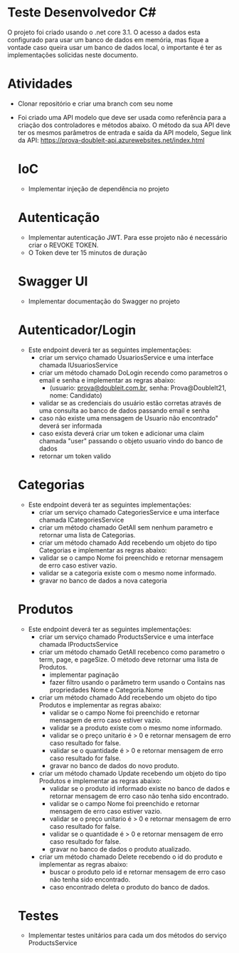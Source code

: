 # Teste Desenvolvedor C#

O projeto foi criado usando o .net core 3.1.
O acesso a dados esta configurado para usar um banco de dados em memória, mas fique a vontade caso queira usar um banco de dados local, o importante é ter as implementações solicidas neste documento.

# Atividades
* Clonar repositório e criar uma branch com seu nome
* Foi criado uma API modelo que deve ser usada como referência para a criação dos controladores e métodos abaixo.
O método da sua API deve ter os mesmos parâmetros de entrada e saída da API modelo,
Segue link da API: https://prova-doubleit-api.azurewebsites.net/index.html

    # IoC
    * Implementar injeção de dependência no projeto
    # Autenticação
    * Implementar autenticação JWT. Para esse projeto não é necessário criar o REVOKE TOKEN.
    * O Token deve ter 15 minutos de duração
    # Swagger UI
    * Implementar documentação do Swagger no projeto
    # Autenticador/Login
    * Este endpoint deverá ter as seguintes implementações: 
      * criar um serviço chamado UsuariosService e uma interface chamada IUsuariosService
      * criar um método chamado DoLogin recendo como parametros o email e senha e implementar as regras abaixo: 
        * (usuario: prova@doubleit.com.br, senha: Prova@DoubleIt21, nome: Candidato)
      * validar se as credenciais do usuário estão corretas através de uma consulta ao banco de dados passando email e senha
      * caso não existe uma mensagem de Usuario não encontrado" deverá ser informada
      * caso exista deverá criar um token e adicionar uma claim chamada "user" passando o objeto usuario vindo do banco de dados
      * retornar um token valido
    # Categorias
    * Este endpoint deverá ter as seguintes implementações: 
      * criar um serviço chamado CategoriesService e uma interface chamada ICategoriesService
      * criar um método chamado GetAll sem nenhum parametro e retornar uma lista de Categorias.
      * criar um método chamado Add recebendo um objeto do tipo Categorias e implementar as regras abaixo:
      * validar se o campo Nome foi preenchido e retornar mensagem de erro caso estiver vazio.
      * validar se a categoria existe com o mesmo nome informado.
      * gravar no banco de dados a nova categoria
    # Produtos
    * Este endpoint deverá ter as seguintes implementações: 
      * criar um serviço chamado ProductsService e uma interface chamada IProductsService
      * criar um método chamado GetAll recebenco como parametro o term, page, e pageSize. O método deve retornar uma lista de Produtos.
         * implementar paginação
         * fazer filtro usando o parâmetro term usando o Contains nas propriedades Nome e Categoria.Nome
      * criar um método chamado Add recebendo um objeto do tipo Produtos e implementar as regras abaixo:
         * validar se o campo Nome foi preenchido e retornar mensagem de erro caso estiver vazio.
         * validar se a produto existe com o mesmo nome informado.
         * validar se o preço unitario é > 0 e retornar mensagem de erro caso resultado for false.
         * validar se o quantidade é > 0 e retornar mensagem de erro caso resultado for false.
         * gravar no banco de dados do novo produto.
      * criar um método chamado Update recebendo um objeto do tipo Produtos e implementar as regras abaixo:
         * validar se o produto id informado existe no banco de dados e retornar mensagem de erro caso não tenha sido encontrado.
         * validar se o campo Nome foi preenchido e retornar mensagem de erro caso estiver vazio.
         * validar se o preço unitario é > 0 e retornar mensagem de erro caso resultado for false.
         * validar se o quantidade é > 0 e retornar mensagem de erro caso resultado for false.
         * gravar no banco de dados o produto atualizado.
      * criar um método chamado Delete recebendo o id do produto e implementar as regras abaixo:
         * buscar o produto pelo id e retornar mensagem de erro caso não tenha sido encontrado.
         * caso encontrado deleta o produto do banco de dados.
    # Testes
    * Implementar testes unitários para cada um dos métodos do serviço ProductsService
          
          
    
    


  



